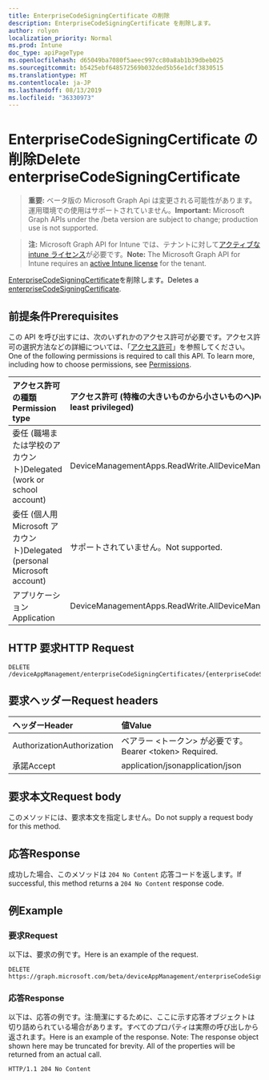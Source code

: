 ```yaml
---
title: EnterpriseCodeSigningCertificate の削除
description: EnterpriseCodeSigningCertificate を削除します。
author: rolyon
localization_priority: Normal
ms.prod: Intune
doc_type: apiPageType
ms.openlocfilehash: d65049ba7080f5aeec997cc80a8ab1b39dbeb025
ms.sourcegitcommit: b5425ebf648572569b032ded5b56e1dcf3830515
ms.translationtype: MT
ms.contentlocale: ja-JP
ms.lasthandoff: 08/13/2019
ms.locfileid: "36330973"
---
```

# <a name="delete-enterprisecodesigningcertificate"></a><span data-ttu-id="2cdb4-103">EnterpriseCodeSigningCertificate の削除</span><span class="sxs-lookup"><span data-stu-id="2cdb4-103">Delete enterpriseCodeSigningCertificate</span></span>

> <span data-ttu-id="2cdb4-104">**重要:** ベータ版の Microsoft Graph Api は変更される可能性があります。運用環境での使用はサポートされていません。</span><span class="sxs-lookup"><span data-stu-id="2cdb4-104">**Important:** Microsoft Graph APIs under the /beta version are subject to change; production use is not supported.</span></span>

> <span data-ttu-id="2cdb4-105">**注:** Microsoft Graph API for Intune では、テナントに対して[アクティブな intune ライセンス](https://go.microsoft.com/fwlink/?linkid=839381)が必要です。</span><span class="sxs-lookup"><span data-stu-id="2cdb4-105">**Note:** The Microsoft Graph API for Intune requires an [active Intune license](https://go.microsoft.com/fwlink/?linkid=839381) for the tenant.</span></span>

<span data-ttu-id="2cdb4-106">[EnterpriseCodeSigningCertificate](../resources/intune-apps-enterprisecodesigningcertificate.md)を削除します。</span><span class="sxs-lookup"><span data-stu-id="2cdb4-106">Deletes a [enterpriseCodeSigningCertificate](../resources/intune-apps-enterprisecodesigningcertificate.md).</span></span>

## <a name="prerequisites"></a><span data-ttu-id="2cdb4-107">前提条件</span><span class="sxs-lookup"><span data-stu-id="2cdb4-107">Prerequisites</span></span>
<span data-ttu-id="2cdb4-p101">この API を呼び出すには、次のいずれかのアクセス許可が必要です。アクセス許可の選択方法などの詳細については、「[アクセス許可](/graph/permissions-reference)」を参照してください。</span><span class="sxs-lookup"><span data-stu-id="2cdb4-p101">One of the following permissions is required to call this API. To learn more, including how to choose permissions, see [Permissions](/graph/permissions-reference).</span></span>

|<span data-ttu-id="2cdb4-110">アクセス許可の種類</span><span class="sxs-lookup"><span data-stu-id="2cdb4-110">Permission type</span></span>|<span data-ttu-id="2cdb4-111">アクセス許可 (特権の大きいものから小さいものへ)</span><span class="sxs-lookup"><span data-stu-id="2cdb4-111">Permissions (from most to least privileged)</span></span>|
|:---|:---|
|<span data-ttu-id="2cdb4-112">委任 (職場または学校のアカウント)</span><span class="sxs-lookup"><span data-stu-id="2cdb4-112">Delegated (work or school account)</span></span>|<span data-ttu-id="2cdb4-113">DeviceManagementApps.ReadWrite.All</span><span class="sxs-lookup"><span data-stu-id="2cdb4-113">DeviceManagementApps.ReadWrite.All</span></span>|
|<span data-ttu-id="2cdb4-114">委任 (個人用 Microsoft アカウント)</span><span class="sxs-lookup"><span data-stu-id="2cdb4-114">Delegated (personal Microsoft account)</span></span>|<span data-ttu-id="2cdb4-115">サポートされていません。</span><span class="sxs-lookup"><span data-stu-id="2cdb4-115">Not supported.</span></span>|
|<span data-ttu-id="2cdb4-116">アプリケーション</span><span class="sxs-lookup"><span data-stu-id="2cdb4-116">Application</span></span>|<span data-ttu-id="2cdb4-117">DeviceManagementApps.ReadWrite.All</span><span class="sxs-lookup"><span data-stu-id="2cdb4-117">DeviceManagementApps.ReadWrite.All</span></span>|

## <a name="http-request"></a><span data-ttu-id="2cdb4-118">HTTP 要求</span><span class="sxs-lookup"><span data-stu-id="2cdb4-118">HTTP Request</span></span>
<!-- {
  "blockType": "ignored"
}
-->
``` http
DELETE /deviceAppManagement/enterpriseCodeSigningCertificates/{enterpriseCodeSigningCertificateId}
```

## <a name="request-headers"></a><span data-ttu-id="2cdb4-119">要求ヘッダー</span><span class="sxs-lookup"><span data-stu-id="2cdb4-119">Request headers</span></span>
|<span data-ttu-id="2cdb4-120">ヘッダー</span><span class="sxs-lookup"><span data-stu-id="2cdb4-120">Header</span></span>|<span data-ttu-id="2cdb4-121">値</span><span class="sxs-lookup"><span data-stu-id="2cdb4-121">Value</span></span>|
|:---|:---|
|<span data-ttu-id="2cdb4-122">Authorization</span><span class="sxs-lookup"><span data-stu-id="2cdb4-122">Authorization</span></span>|<span data-ttu-id="2cdb4-123">ベアラー &lt;トークン&gt; が必要です。</span><span class="sxs-lookup"><span data-stu-id="2cdb4-123">Bearer &lt;token&gt; Required.</span></span>|
|<span data-ttu-id="2cdb4-124">承諾</span><span class="sxs-lookup"><span data-stu-id="2cdb4-124">Accept</span></span>|<span data-ttu-id="2cdb4-125">application/json</span><span class="sxs-lookup"><span data-stu-id="2cdb4-125">application/json</span></span>|

## <a name="request-body"></a><span data-ttu-id="2cdb4-126">要求本文</span><span class="sxs-lookup"><span data-stu-id="2cdb4-126">Request body</span></span>
<span data-ttu-id="2cdb4-127">このメソッドには、要求本文を指定しません。</span><span class="sxs-lookup"><span data-stu-id="2cdb4-127">Do not supply a request body for this method.</span></span>

## <a name="response"></a><span data-ttu-id="2cdb4-128">応答</span><span class="sxs-lookup"><span data-stu-id="2cdb4-128">Response</span></span>
<span data-ttu-id="2cdb4-129">成功した場合、このメソッドは `204 No Content` 応答コードを返します。</span><span class="sxs-lookup"><span data-stu-id="2cdb4-129">If successful, this method returns a `204 No Content` response code.</span></span>

## <a name="example"></a><span data-ttu-id="2cdb4-130">例</span><span class="sxs-lookup"><span data-stu-id="2cdb4-130">Example</span></span>

### <a name="request"></a><span data-ttu-id="2cdb4-131">要求</span><span class="sxs-lookup"><span data-stu-id="2cdb4-131">Request</span></span>
<span data-ttu-id="2cdb4-132">以下は、要求の例です。</span><span class="sxs-lookup"><span data-stu-id="2cdb4-132">Here is an example of the request.</span></span>
``` http
DELETE https://graph.microsoft.com/beta/deviceAppManagement/enterpriseCodeSigningCertificates/{enterpriseCodeSigningCertificateId}
```

### <a name="response"></a><span data-ttu-id="2cdb4-133">応答</span><span class="sxs-lookup"><span data-stu-id="2cdb4-133">Response</span></span>
<span data-ttu-id="2cdb4-p102">以下は、応答の例です。注:簡潔にするために、ここに示す応答オブジェクトは切り詰められている場合があります。すべてのプロパティは実際の呼び出しから返されます。</span><span class="sxs-lookup"><span data-stu-id="2cdb4-p102">Here is an example of the response. Note: The response object shown here may be truncated for brevity. All of the properties will be returned from an actual call.</span></span>
``` http
HTTP/1.1 204 No Content
```






